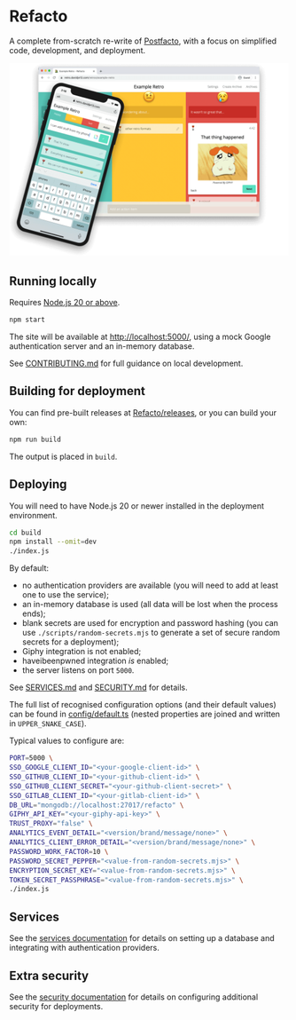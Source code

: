 # Refacto

A complete from-scratch re-write of
[Postfacto](https://github.com/vmware-archive/postfacto), with a focus on
simplified code, development, and deployment.

![Refacto](docs/screenshot.png)

## Running locally

Requires [Node.js 20 or above](https://nodejs.org/en/).

```sh
npm start
```

The site will be available at <http://localhost:5000/>, using a mock
Google authentication server and an in-memory database.

See [CONTRIBUTING.md](docs/CONTRIBUTING.md) for full guidance on local
development.

## Building for deployment

You can find pre-built releases at
[Refacto/releases](https://github.com/davidje13/Refacto/releases),
or you can build your own:

```sh
npm run build
```

The output is placed in `build`.

## Deploying

You will need to have Node.js 20 or newer installed in the deployment
environment.

```sh
cd build
npm install --omit=dev
./index.js
```

By default:

- no authentication providers are available
  (you will need to add at least one to use the service);
- an in-memory database is used
  (all data will be lost when the process ends);
- blank secrets are used for encryption and password hashing
  (you can use `./scripts/random-secrets.mjs` to generate a set of
  secure random secrets for a deployment);
- Giphy integration is not enabled;
- haveibeenpwned integration _is_ enabled;
- the server listens on port `5000`.

See [SERVICES.md](docs/SERVICES.md) and
[SECURITY.md](docs/SECURITY.md) for details.

The full list of recognised configuration options (and their default
values) can be found in
[config/default.ts](./backend/src/config/default.ts)
(nested properties are joined and written in `UPPER_SNAKE_CASE`).

Typical values to configure are:

```sh
PORT=5000 \
SSO_GOOGLE_CLIENT_ID="<your-google-client-id>" \
SSO_GITHUB_CLIENT_ID="<your-github-client-id>" \
SSO_GITHUB_CLIENT_SECRET="<your-github-client-secret>" \
SSO_GITLAB_CLIENT_ID="<your-gitlab-client-id>" \
DB_URL="mongodb://localhost:27017/refacto" \
GIPHY_API_KEY="<your-giphy-api-key>" \
TRUST_PROXY="false" \
ANALYTICS_EVENT_DETAIL="<version/brand/message/none>" \
ANALYTICS_CLIENT_ERROR_DETAIL="<version/brand/message/none>" \
PASSWORD_WORK_FACTOR=10 \
PASSWORD_SECRET_PEPPER="<value-from-random-secrets.mjs>" \
ENCRYPTION_SECRET_KEY="<value-from-random-secrets.mjs>" \
TOKEN_SECRET_PASSPHRASE="<value-from-random-secrets.mjs>" \
./index.js
```

## Services

See the [services documentation](docs/SERVICES.md) for details on
setting up a database and integrating with authentication providers.

## Extra security

See the [security documentation](docs/SECURITY.md) for details on
configuring additional security for deployments.

